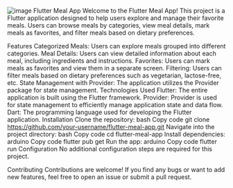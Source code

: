 ![image](https://github.com/MobinAssari/Meals-App-/assets/127838008/4d7c7aad-368d-4e90-a062-d924a9248aaa)
Flutter Meal App
Welcome to the Flutter Meal App! This project is a Flutter application designed to help users explore and manage their favorite meals. Users can browse meals by categories, view meal details, mark meals as favorites, and filter meals based on dietary preferences.

Features
Categorized Meals: Users can explore meals grouped into different categories.
Meal Details: Users can view detailed information about each meal, including ingredients and instructions.
Favorites: Users can mark meals as favorites and view them in a separate screen.
Filtering: Users can filter meals based on dietary preferences such as vegetarian, lactose-free, etc.
State Management with Provider: The application utilizes the Provider package for state management.
Technologies Used
Flutter: The entire application is built using the Flutter framework.
Provider: Provider is used for state management to efficiently manage application state and data flow.
Dart: The programming language used for developing the Flutter application.
Installation
Clone the repository:
bash
Copy code
git clone https://github.com/your-username/flutter-meal-app.git
Navigate into the project directory:
bash
Copy code
cd flutter-meal-app
Install dependencies:
arduino
Copy code
flutter pub get
Run the app:
arduino
Copy code
flutter run
Configuration
No additional configuration steps are required for this project.

Contributing
Contributions are welcome! If you find any bugs or want to add new features, feel free to open an issue or submit a pull request.
